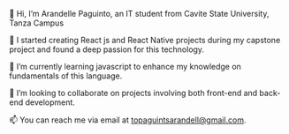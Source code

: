 👋 Hi, I’m Arandelle Paguinto, an IT student from Cavite State University, Tanza Campus 

👀 I started creating React js and React Native projects during my capstone project and found a deep passion for this technology.

🌱 I’m currently learning javascript to enhance my knowledge on fundamentals of this language.

💞️ I’m looking to collaborate on projects involving both front-end and back-end development.

📫 You can reach me via email at topaguintsarandell@gmail.com.

<!---
Arandelle/Arandelle is a ✨ special ✨ repository because its `README.md` (this file) appears on your GitHub profile.
You can click the Preview link to take a look at your changes.
--->
